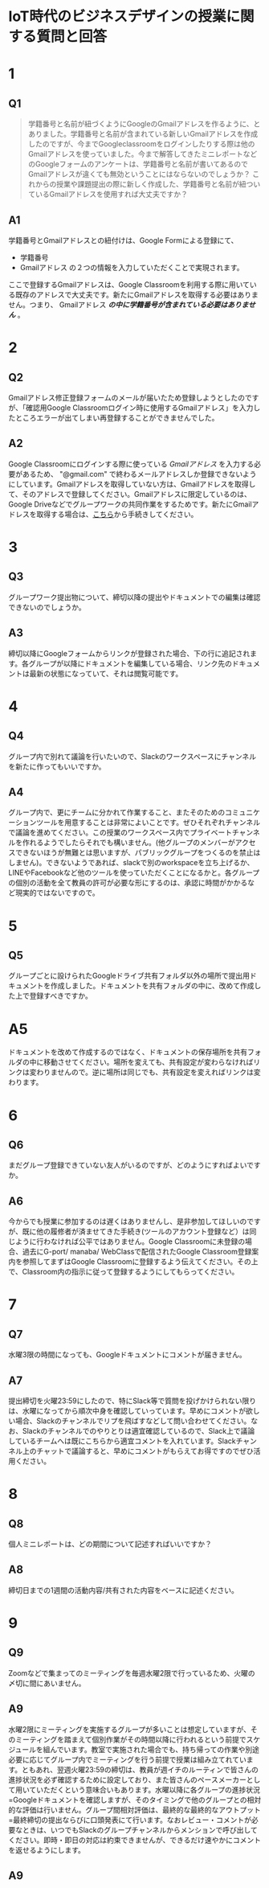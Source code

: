 # IoT時代のビジネスデザインの授業に関する質問と回答

# 1
## Q1
> 学籍番号と名前が紐づくようにGoogleのGmailアドレスを作るように、とありました。学籍番号と名前が含まれている新しいGmailアドレスを作成したのですが、今までGoogleclassroomをログインしたりする際は他のGmailアドレスを使っていました。今まで解答してきたミニレポートなどのGoogleフォームのアンケートは、学籍番号と名前が書いてあるのでGmailアドレスが違くても無効ということにはならないのでしょうか？
これからの授業や課題提出の際に新しく作成した、学籍番号と名前が紐ついているGmailアドレスを使用すれば大丈夫ですか？

## A1
学籍番号とGmailアドレスとの紐付けは、Google Formによる登録にて、
- 学籍番号
- Gmailアドレス
の２つの情報を入力していただくことで実現されます。

ここで登録するGmailアドレスは、Google Classroomを利用する際に用いている既存のアドレスで大丈夫です。新たにGmailアドレスを取得する必要はありません。つまり、
Gmailアドレス *__の中に学籍番号が含まれている必要はありません__* 。

# 2
## Q2
Gmailアドレス修正登録フォームのメールが届いたため登録しようとしたのですが、「確認用Google Classroomログイン時に使用するGmailアドレス」を入力したところエラーが出てしまい再登録することができませんでした。

## A2
Google Classroomにログインする際に使っている *Gmailアドレス* を入力する必要があるため、 "@gmail.com" で終わるメールアドレスしか登録できないようにしています。Gmailアドレスを取得していない方は、Gmailアドレスを取得して、そのアドレスで登録してください。Gmailアドレスに限定しているのは、Google Driveなどでグループワークの共同作業をするためです。新たにGmailアドレスを取得する場合は、[こちら](https://accounts.google.com/signup/v2/webcreateaccount?flowName=GlifWebSignIn&flowEntry=SignUp)から手続きしてください。

# 3
## Q3
グループワーク提出物について、締切以降の提出やドキュメントでの編集は確認できないのでしょうか。

## A3
締切以降にGoogleフォームからリンクが登録された場合、下の行に追記されます。各グループが以降にドキュメントを編集している場合、リンク先のドキュメントは最新の状態になっていて、それは閲覧可能です。


# 4
## Q4
グループ内で別れて議論を行いたいので、Slackのワークスペースにチャンネルを新たに作ってもいいですか。

## A4
グループ内で、更にチームに分かれて作業すること、またそのためのコミュニケーションツールを用意することは非常によいことです。ぜひそれぞれチャンネルで議論を進めてください。この授業のワークスペース内でプライベートチャンネルを作れるようでしたらそれでも構いません。(他グループのメンバーがアクセスできないほうが無難とは思いますが、パブリックグループをつくるのを禁止はしません)。できないようであれば、slackで別のworkspaceを立ち上げるか、LINEやFacebookなど他のツールを使っていただくことになるかと。各グループの個別の活動を全て教員の許可が必要な形にするのは、承認に時間がかかるなど現実的ではないですので。

# 5
## Q5
グループごとに設けられたGoogleドライブ共有フォルダ以外の場所で提出用ドキュメントを作成しました。ドキュメントを共有フォルダの中に、改めて作成した上で登録すべきですか。

# A5
ドキュメントを改めて作成するのではなく、ドキュメントの保存場所を共有フォルダの中に移動させてください。場所を変えても、共有設定が変わらなければリンクは変わりませんので。逆に場所は同じでも、共有設定を変えればリンクは変わります。

# 6
## Q6
まだグループ登録できていない友人がいるのですが、どのようにすればよいですか。

## A6
今からでも授業に参加するのは遅くはありませんし、是非参加してほしいのですが、既に他の履修者が済ませてきた手続き(ツールのアカウント登録など）は同じように行わなければ公平ではありません。Google Classroomに未登録の場合、過去にG-port/ manaba/ WebClassで配信されたGoogle Classroom登録案内を参照してまずはGoogle Classroomに登録するよう伝えてください。その上で、Classroom内の指示に従って登録するようにしてもらってください。

# 7
## Q7
水曜3限の時間になっても、Googleドキュメントにコメントが届きません。

## A7
提出締切を火曜23:59にしたので、特にSlack等で質問を投げかけられない限りは、水曜になってから順次中身を確認していっています。早めにコメントが欲しい場合、Slackのチャンネルでリプを飛ばすなどして問い合わせてください。なお、Slackのチャンネルでのやりとりは適宜確認しているので、Slack上で議論しているチームへは既にこちらから適宜コメントを入れています。Slackチャンネル上のチャットで議論すると、早めにコメントがもらえてお得ですのでぜひ活用ください。

# 8
## Q8
個人ミニレポートは、どの期間について記述すればいいですか？

## A8
締切日までの1週間の活動内容/共有された内容をベースに記述ください。

# 9
## Q9
Zoomなどで集まってのミーティングを毎週水曜2限で行っているため、火曜の〆切に間にあいません。

## A9
水曜2限にミーティングを実施するグループが多いことは想定していますが、そのミーティングを踏まえて個別作業がその時間以降に行われるという前提でスケジュールを組んでいます。教室で実施された場合でも、持ち帰っての作業や別途必要に応じてグループ内でミーティングを行う前提で授業は組み立てれています。ともあれ、翌週火曜23:59の締切は、教員が週イチのルーティンで皆さんの進捗状況を必ず確認するために設定しており、また皆さんのペースメーカーとして用いていただくという意味合いもあります。水曜以降に各グループの進捗状況=Googleドキュメントを確認しますが、そのタイミングで他のグループとの相対的な評価は行いません。グループ間相対評価は、最終的な最終的なアウトプット=最終締切の提出ならびに口頭発表にて行います。なおレビュー・コメントが必要なときは、いつでもSlackのグループチャンネルからメンションで呼び出してください。即時・即日の対応は約束できませんが、できるだけ速やかにコメントを返せるようにします。
## A9
